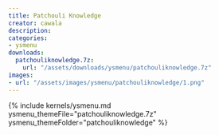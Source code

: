 ```yaml
---
title: Patchouli Knowledge
creator: cawala
description: 
categories:
- ysmenu
downloads:
  patchouliknowledge.7z:
    url: "/assets/downloads/ysmenu/patchouliknowledge.7z"
images:
- url: "/assets/images/ysmenu/patchouliknowledge/1.png"
---
```


{% include kernels/ysmenu.md ysmenu_themeFile="patchouliknowledge.7z" ysmenu_themeFolder="patchouliknowledge" %}
